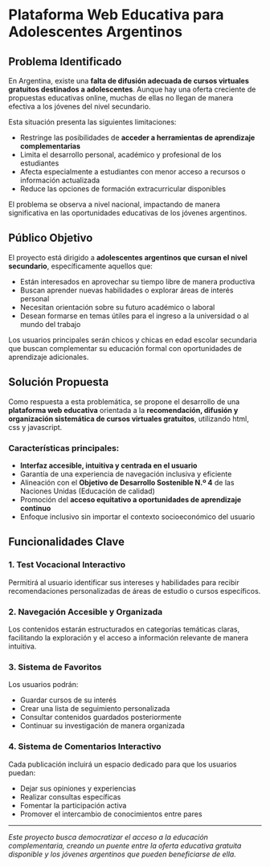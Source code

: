 # Plataforma Web Educativa para Adolescentes Argentinos

## Problema Identificado

En Argentina, existe una **falta de difusión adecuada de cursos virtuales gratuitos destinados a adolescentes**. Aunque hay una oferta creciente de propuestas educativas online, muchas de ellas no llegan de manera efectiva a los jóvenes del nivel secundario. 

Esta situación presenta las siguientes limitaciones:

- Restringe las posibilidades de **acceder a herramientas de aprendizaje complementarias**
- Limita el desarrollo personal, académico y profesional de los estudiantes
- Afecta especialmente a estudiantes con menor acceso a recursos o información actualizada
- Reduce las opciones de formación extracurricular disponibles

El problema se observa a nivel nacional, impactando de manera significativa en las oportunidades educativas de los jóvenes argentinos.

## Público Objetivo

El proyecto está dirigido a **adolescentes argentinos que cursan el nivel secundario**, específicamente aquellos que:

- Están interesados en aprovechar su tiempo libre de manera productiva
- Buscan aprender nuevas habilidades o explorar áreas de interés personal
- Necesitan orientación sobre su futuro académico o laboral
- Desean formarse en temas útiles para el ingreso a la universidad o al mundo del trabajo

Los usuarios principales serán chicos y chicas en edad escolar secundaria que buscan complementar su educación formal con oportunidades de aprendizaje adicionales.

## Solución Propuesta

Como respuesta a esta problemática, se propone el desarrollo de una **plataforma web educativa** orientada a la **recomendación, difusión y organización sistemática de cursos virtuales gratuitos**, utilizando html, css y javascript. 

### Características principales:

- **Interfaz accesible, intuitiva y centrada en el usuario**
- Garantía de una experiencia de navegación inclusiva y eficiente
- Alineación con el **Objetivo de Desarrollo Sostenible N.º 4** de las Naciones Unidas (Educación de calidad)
- Promoción del **acceso equitativo a oportunidades de aprendizaje continuo**
- Enfoque inclusivo sin importar el contexto socioeconómico del usuario

## Funcionalidades Clave

### 1. Test Vocacional Interactivo
Permitirá al usuario identificar sus intereses y habilidades para recibir recomendaciones personalizadas de áreas de estudio o cursos específicos.

### 2. Navegación Accesible y Organizada
Los contenidos estarán estructurados en categorías temáticas claras, facilitando la exploración y el acceso a información relevante de manera intuitiva.

### 3. Sistema de Favoritos
Los usuarios podrán:
- Guardar cursos de su interés
- Crear una lista de seguimiento personalizada
- Consultar contenidos guardados posteriormente
- Continuar su investigación de manera organizada

### 4. Sistema de Comentarios Interactivo
Cada publicación incluirá un espacio dedicado para que los usuarios puedan:
- Dejar sus opiniones y experiencias
- Realizar consultas específicas
- Fomentar la participación activa
- Promover el intercambio de conocimientos entre pares

---

*Este proyecto busca democratizar el acceso a la educación complementaria, creando un puente entre la oferta educativa gratuita disponible y los jóvenes argentinos que pueden beneficiarse de ella.*
